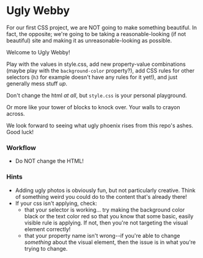 # Ugly Webby

For our first CSS project, we are NOT going to make something beautiful. In fact, the opposite; we're going to be taking a reasonable-looking (if not beautiful) site and making it as unreasonable-looking as possible.

Welcome to Ugly Webby!

Play with the values in style.css, add new property-value combinations (maybe play with the `background-color` property?), add CSS rules for other selectors (`h3` for example doesn't have any rules for it yet!), and just generally mess stuff _up_.

Don't change the html _at all_, but `style.css` is your personal playground.

Or more like your tower of blocks to knock over. Your walls to crayon across.

We look forward to seeing what ugly phoenix rises from this repo's ashes. Good luck!


### Workflow

* Do NOT change the HTML!

### Hints

* Adding ugly photos is obviously fun, but not particularly creative. Think of something weird you could do to the content that's already there!
* If your css isn't applying, check:
    * that your selector is working... try making the background color black or the text color red so that you know that some basic, easily visible rule is applying. If not, then you're not targeting the visual element correctly!
    * that your property name isn't wrong--if you're able to change _something_ about the visual element, then the issue is in what you're trying to change.
